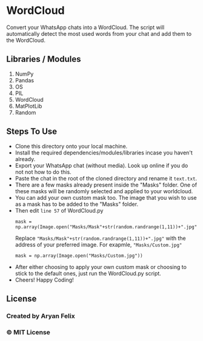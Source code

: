 # WordCloud
 Convert your WhatsApp chats into a WordCloud. The script will automatically detect the most used words from your chat and add them to the WordCloud.

 ## Libraries / Modules
  1. NumPy
  2. Pandas
  3. OS
  4. PIL
  5. WordCloud
  6. MatPlotLib
  7. Random
 
 ## Steps To Use
 * Clone this directory onto your local machine.
 * Install the required dependencies/modules/libraries incase you haven't already.
 * Export your WhatsApp chat (without media). Look up online if you do not not how to do this.
 * Paste the chat in the root of the cloned directory and rename it `text.txt`.
 * There are a few masks already present inside the "Masks" folder. One of these masks will be randomly selected and applied to your worldcloud.
 * You can add your own custom mask too. The image that you wish to use as a mask has to be added to the "Masks" folder.
 * Then edit `line 57` of WordCloud.py
    ```
    mask = np.array(Image.open("Masks/Mask"+str(random.randrange(1,11))+".jpg"))
    ```
    Replace `"Masks/Mask"+str(random.randrange(1,11))+".jpg"` with the address of your preferred image. For exapmle, `"Masks/Custom.jpg"`
    ```
    mask = np.array(Image.open("Masks/Custom.jpg"))
    ```
 * After either choosing to apply your own custom mask or choosing to stick to the default ones, just run the WordCloud.py script.
 * Cheers! Happy Coding!
 ## License
 ### Created by Aryan Felix
 ### © MIT License